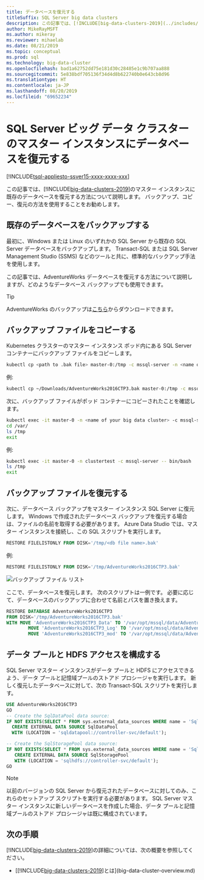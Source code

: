 ```yaml
---
title: データベースを復元する
titleSuffix: SQL Server big data clusters
description: この記事では、[!INCLUDE[big-data-clusters-2019](../includes/ssbigdataclusters-ver15.md)]のマスター インスタンスにデータベースを復元する方法について説明します。
author: MikeRayMSFT
ms.author: mikeray
ms.reviewer: mihaelab
ms.date: 08/21/2019
ms.topic: conceptual
ms.prod: sql
ms.technology: big-data-cluster
ms.openlocfilehash: bad1a62752dd75e181d30c28485e1c9b707aa888
ms.sourcegitcommit: 5e838bdf705136f34d4d8b622740b0e643cb8d96
ms.translationtype: HT
ms.contentlocale: ja-JP
ms.lasthandoff: 08/20/2019
ms.locfileid: "69652234"
---
```

# <a name="restore-a-database-into-the-sql-server-big-data-cluster-master-instance"></a>SQL Server ビッグ データ クラスターのマスター インスタンスにデータベースを復元する

[!INCLUDE[tsql-appliesto-ssver15-xxxx-xxxx-xxx](../includes/tsql-appliesto-ssver15-xxxx-xxxx-xxx.md)]

この記事では、[!INCLUDE[big-data-clusters-2019](../includes/ssbigdataclusters-ver15.md)]のマスター インスタンスに既存のデータベースを復元する方法について説明します。 バックアップ、コピー、復元の方法を使用することをお勧めします。

## <a name="backup-your-existing-database"></a>既存のデータベースをバックアップする

最初に、Windows または Linux のいずれかの SQL Server から既存の SQL Server データベースをバックアップします。 Transact-SQL または SQL Server Management Studio (SSMS) などのツールと共に、標準的なバックアップ手法を使用します。

この記事では、AdventureWorks データベースを復元する方法について説明しますが、どのようなデータベース バックアップでも使用できます。 

> [!TIP]
> AdventureWorks のバックアップは[こちら](https://www.microsoft.com/download/details.aspx?id=49502)からダウンロードできます。

## <a name="copy-the-backup-file"></a>バックアップ ファイルをコピーする

Kubernetes クラスターのマスター インスタンス ポッド内にある SQL Server コンテナーにバックアップ ファイルをコピーします。

```bash
kubectl cp <path to .bak file> master-0:/tmp -c mssql-server -n <name of your big data cluster>
```

例:

```bash
kubectl cp ~/Downloads/AdventureWorks2016CTP3.bak master-0:/tmp -c mssql-server -n clustertest
```

次に、バックアップ ファイルがポッド コンテナーにコピーされたことを確認します。

```bash
kubectl exec -it master-0 -n <name of your big data cluster> -c mssql-server -- bin/bash
cd /var/
ls /tmp
exit
```

例:

```bash
kubectl exec -it master-0 -n clustertest -c mssql-server -- bin/bash
ls /tmp
exit
```

## <a name="restore-the-backup-file"></a>バックアップ ファイルを復元する

次に、データベース バックアップをマスター インスタンス SQL Server に復元します。  Windows で作成されたデータベース バックアップを復元する場合は、ファイルの名前を取得する必要があります。  Azure Data Studio では、マスター インスタンスを接続し、この SQL スクリプトを実行します。

```sql
RESTORE FILELISTONLY FROM DISK='/tmp/<db file name>.bak'
```

例:

```sql
RESTORE FILELISTONLY FROM DISK='/tmp/AdventureWorks2016CTP3.bak'
```

![バックアップ ファイル リスト](media/restore-database/database-restore-file-list.png)

ここで、データベースを復元します。 次のスクリプトは一例です。 必要に応じて、データベースのバックアップに合わせて名前とパスを置き換えます。

```sql
RESTORE DATABASE AdventureWorks2016CTP3
FROM DISK='/tmp/AdventureWorks2016CTP3.bak'
WITH MOVE 'AdventureWorks2016CTP3_Data' TO '/var/opt/mssql/data/AdventureWorks2016CTP3_Data.mdf',
        MOVE 'AdventureWorks2016CTP3_Log' TO '/var/opt/mssql/data/AdventureWorks2016CTP3_Log.ldf',
        MOVE 'AdventureWorks2016CTP3_mod' TO '/var/opt/mssql/data/AdventureWorks2016CTP3_mod'
```

## <a name="configure-data-pool-and-hdfs-access"></a>データ プールと HDFS アクセスを構成する

SQL Server マスター インスタンスがデータ プールと HDFS にアクセスできるよう、データ プールと記憶域プールのストアド プロシージャを実行します。 新しく復元したデータベースに対して、次の Transact-SQL スクリプトを実行します。

```sql
USE AdventureWorks2016CTP3
GO
-- Create the SqlDataPool data source:
IF NOT EXISTS(SELECT * FROM sys.external_data_sources WHERE name = 'SqlDataPool')
  CREATE EXTERNAL DATA SOURCE SqlDataPool
  WITH (LOCATION = 'sqldatapool://controller-svc/default');

-- Create the SqlStoragePool data source:
IF NOT EXISTS(SELECT * FROM sys.external_data_sources WHERE name = 'SqlStoragePool')
   CREATE EXTERNAL DATA SOURCE SqlStoragePool
   WITH (LOCATION = 'sqlhdfs://controller-svc/default');
GO
```

> [!NOTE]
> 以前のバージョンの SQL Server から復元されたデータベースに対してのみ、これらのセットアップ スクリプトを実行する必要があります。 SQL Server マスター インスタンスに新しいデータベースを作成した場合、データ プールと記憶域プールのストアド プロシージャは既に構成されています。

## <a name="next-steps"></a>次の手順

[!INCLUDE[big-data-clusters-2019](../includes/ssbigdataclusters-ss-nover.md)]の詳細については、次の概要を参照してください。

- [[!INCLUDE[big-data-clusters-2019](../includes/ssbigdataclusters-ver15.md)]とは](big-data-cluster-overview.md)
